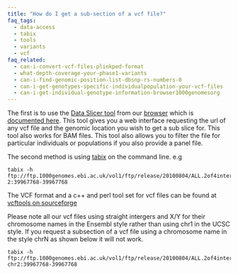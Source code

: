 ```yaml
---
title: "How do I get a sub-section of a vcf file?"
faq_tags:
  - data-access
  - tabix
  - tools
  - variants
  - vcf
faq_related:
  - can-i-convert-vcf-files-plinkped-format
  - what-depth-coverage-your-phase1-variants
  - can-i-find-genomic-position-list-dbsnp-rs-numbers-0
  - can-i-get-genotypes-specific-individualpopulation-your-vcf-files
  - can-i-get-individual-genotype-information-browser1000genomesorg
---
```

                    
The first is to use the [Data Slicer tool](http://browser.1000genomes.org/tools.html) from our [browser](http://browser.1000genomes.org/) which is [documented here](http://www.1000genomes.org/data-slicer). This tool gives you a web interface requesting the url of any vcf file and the genomic location you wish to get a sub slice for. This tool also works for BAM files. This tool also allows you to filter the file for particular individuals or populations if you also provide a panel file.

The second method is using [tabix](http://sourceforge.net/projects/samtools/files/tabix/) on the command line. e.g 

    tabix -h ftp://ftp.1000genomes.ebi.ac.uk/vol1/ftp/release/20100804/ALL.2of4intersection.20100804.genotypes.vcf.gz 2:39967768-39967768

The VCF format and a c++ and perl tool set for vcf files can be found at [vcftools on sourceforge](http://vcftools.sourceforge.net/)

Please note all our vcf files using straight intergers and X/Y for their chromosome names in the Ensembl style rather than using chr1 in the UCSC style. If you request a subsection of a vcf file using a chromosome name in the style chrN as shown below it will not work.

    tabix -h ftp://ftp.1000genomes.ebi.ac.uk/vol1/ftp/release/20100804/ALL.2of4intersection.20100804.genotypes.vcf.gz chr2:39967768-39967768
